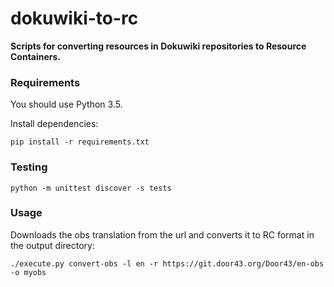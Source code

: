 # dokuwiki-to-rc

__Scripts for converting resources in Dokuwiki repositories to Resource Containers.__

### Requirements

You should use Python 3.5.

Install dependencies:

    pip install -r requirements.txt

### Testing

    python -m unittest discover -s tests

### Usage

Downloads the obs translation from the url and converts it to RC format in the output directory:

    ./execute.py convert-obs -l en -r https://git.door43.org/Door43/en-obs -o myobs
